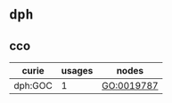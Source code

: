 # `dph`

## cco

| curie   |   usages | nodes                                                   |
|---------|----------|---------------------------------------------------------|
| dph:GOC |        1 | [GO:0019787](http://purl.obolibrary.org/obo/GO_0019787) |

